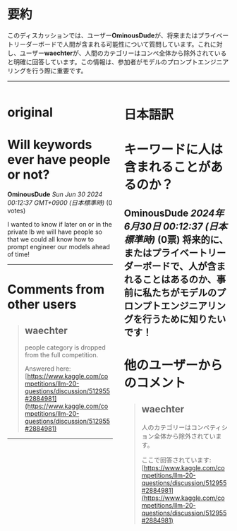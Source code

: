 # 要約 
このディスカッションでは、ユーザー**OminousDude**が、将来またはプライベートリーダーボードで人間が含まれる可能性について質問しています。これに対し、ユーザー**waechter**が、人間のカテゴリーはコンペ全体から除外されていると明確に回答しています。この情報は、参加者がモデルのプロンプトエンジニアリングを行う際に重要です。

---


<style>
.column-left{
  float: left;
  width: 47.5%;
  text-align: left;
}
.column-right{
  float: right;
  width: 47.5%;
  text-align: left;
}
.column-one{
  float: left;
  width: 100%;
  text-align: left;
}
</style>


<div class="column-left">

# original

# Will keywords ever have people or not?

**OminousDude** *Sun Jun 30 2024 00:12:37 GMT+0900 (日本標準時)* (0 votes)

I wanted to know if later on or in the private lb we will have people so that we could all know how to prompt engineer our models ahead of time!



---

 # Comments from other users

> ## waechter
> 
> 
> people category is dropped from the full competition.
> 
> Answered here: [https://www.kaggle.com/competitions/llm-20-questions/discussion/512955#2884981](https://www.kaggle.com/competitions/llm-20-questions/discussion/512955#2884981)
> 
> 
> 


---



</div>
<div class="column-right">

# 日本語訳

# キーワードに人は含まれることがあるのか？
**OminousDude** *2024年6月30日 00:12:37 (日本標準時)* (0票)
将来的に、またはプライベートリーダーボードで、人が含まれることはあるのか、事前に私たちがモデルのプロンプトエンジニアリングを行うために知りたいです！
---
 # 他のユーザーからのコメント
> ## waechter
> 人のカテゴリーはコンペティション全体から除外されています。
> 
> ここで回答されています: [https://www.kaggle.com/competitions/llm-20-questions/discussion/512955#2884981](https://www.kaggle.com/competitions/llm-20-questions/discussion/512955#2884981)
> 
> 


</div>